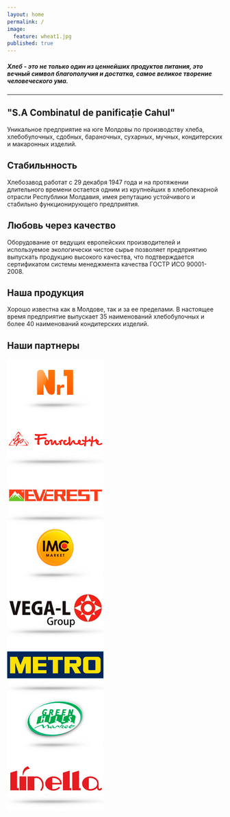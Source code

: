 ```yaml
---
layout: home
permalink: /
image: 
  feature: wheat1.jpg
published: true
---
```

<div>
<h5 class="center-heading"><em>Хлеб - это не только один из ценнейших продуктов питания, это вечный символ благополучия и достатка, самое великое творение человеческого ума.</em></h5>
<hr class="hrquote center-headin">
</div>

<div class="tiles">

<div class="tile">
  <h2 class="post-title">"S.A Combinatul de panificație Cahul"</h2>
  <p class="post-excerpt">Уникальное предприятие на юге Молдовы по производству хлеба, хлебобулочных, сдобных, бараночных, сухарных, мучных, кондитерских и макаронных изделий. </p>
</div><!-- /.tile -->

<div class="tile">
  <h2 class="post-title">Стабильнность</h2>
  <p class="post-excerpt">Хлебозавод работат с 29 декабря 1947 года и на протяжении длительного времени остается одним из крупнейших в хлебопекарной отрасли Республики Молдавия, имея репутацию устойчивого и стабильно функционирующего предприятия.</p>
</div><!-- /.tile -->

<div class="tile">
  <h2 class="post-title">Любовь через качество</h2>
  <p class="post-excerpt">Оборудование от ведущих европейских производителей и используемое экологически чистое сырье позволяет предприятию выпускать продукцию высокого качества, что подтверждается сертификатом системы менеджмента качества ГОСТР ИСО 90001-2008.</p>
</div><!-- /.tile -->

<div class="tile">
  <h2 class="post-title">Наша продукция</h2>
  <p class="post-excerpt">Хорошо известна как в Молдове, так и за ее пределами. В настоящее время предприятие выпускает 35 наименований хлебобулочных и более 40 наименований кондитерских изделий.</p>
</div><!-- /.tile -->

</div><!-- /.tiles -->

<h2 class="center-heading">Наши партнеры</h2>

<div class="partners">
<div class="partner"><a href="#" class="partner-ease"><img class="post-teaser" src="images/nr1.jpg" alt="" align="middle"></a></div><!-- /.partner -->
<div class="partner"><a href="#" class="partner-ease"><img src="images/fourchette.jpg" alt="" align="middle"></a></div><!-- /.partner -->
<div class="partner"><a href="#" class="partner-ease"><img src="images/everest.jpg" alt="" align="middle"></a></div><!-- /.partner -->
<div class="partner"><a href="#" class="partner-ease"><img src="images/imc.jpg" alt="" align="middle"></a></div><!-- /.partner -->
<div class="partner"><a href="#" class="partner-ease"><img src="images/vega.jpg" alt="" align="middle"></a></div><!-- /.partner -->
<div class="partner"><a href="#" class="partner-ease"><img src="images/metro.jpg" alt="" align="middle"></a></div><!-- /.partner -->
<div class="partner"><a href="#" class="partner-ease"><img src="images/gh.jpg" alt="" align="middle"></a></div><!-- /.partner -->
<div class="partner"><a href="#" class="partner-ease"><img src="images/linela.jpg" alt="" align="middle"></a></div><!-- /.partner -->
</div>